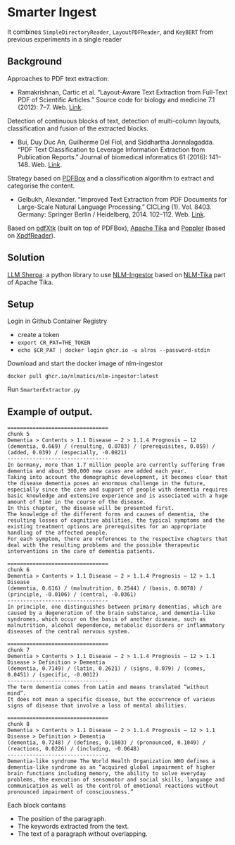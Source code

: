 # Smarter Ingest

It combines `SimpleDirectoryReader`, `LayoutPDFReader`, and `KeyBERT` from previous experiments in a single reader

## Background

Approaches to PDF text extraction:

- Ramakrishnan, Cartic et al. “Layout-Aware Text Extraction from Full-Text PDF of Scientific Articles.” Source code for biology and medicine 7.1 (2012): 7–7. Web. [Link](https://www.ncbi.nlm.nih.gov/pmc/articles/PMC3441580/pdf/1751-0473-7-7.pdf).

Detection of continuous blocks of text, detection of multi-column layouts, classification and fusion of the extracted blocks.

- Bui, Duy Duc An, Guilherme Del Fiol, and Siddhartha Jonnalagadda. “PDF Text Classification to Leverage Information Extraction from Publication Reports.” Journal of biomedical informatics 61 (2016): 141–148. Web. [Link](https://www.sciencedirect.com/science/article/pii/S153204641630017X).

Strategy based on [PDFBox](https://pdfbox.apache.org/) and a classification algorithm to extract and categorise the content.

-   Gelbukh, Alexander. “Improved Text Extraction from PDF Documents for Large-Scale Natural Language Processing.” CICLing (1). Vol. 8403. Germany: Springer Berlin / Heidelberg, 2014. 102–112. Web. [Link](https://link-springer-com.uniessexlib.idm.oclc.org/content/pdf/10.1007/978-3-642-54906-9_9).

Based on [pdfXtk](https://github.com/tamirhassan/pdfxtk/) (built on top of PDFBox), [Apache Tika](https://tika.apache.org/) and [Poppler](https://poppler.freedesktop.org/) (based on [XpdfReader](http://www.xpdfreader.com/)).

## Solution

[LLM Sherpa](https://github.com/nlmatics/llmsherpa): a python library to use [NLM-Ingestor](https://github.com/nlmatics/nlm-ingestor) based on [NLM-Tika](https://github.com/nlmatics/nlm-tika) part of Apache Tika.

## Setup

Login in Github Container Registry

- create a token
- `export CR_PAT=THE_TOKEN`
- `echo $CR_PAT | docker login ghcr.io -u alros --password-stdin`

Download and start the docker image of nlm-ingestor

`docker pull ghcr.io/nlmatics/nlm-ingestor:latest`

Run `SmarterExtractor.py`

## Example of output.

```text
================================
chunk 5
Dementia > Contents > 1.1 Disease – 2 > 1.1.4 Prognosis – 12
(dementia, 0.669) / (resulting, 0.0783) / (prerequisites, 0.059) / (added, 0.039) / (especially, -0.0821)
--------------------------------
In Germany, more than 1.7 million people are currently suffering from dementia and about 300,000 new cases are added each year.
Taking into account the demographic development, it becomes clear that the disease dementia poses an enormous challenge in the future, especially since the care and support of people with dementia requires basic knowledge and extensive experience and is associated with a huge amount of time in the course of the disease.
In this chapter, the disease will be presented first.
The knowledge of the different forms and causes of dementia, the resulting losses of cognitive abilities, the typical symptoms and the existing treatment options are prerequisites for an appropriate handling of the affected people.
For each symptom, there are references to the respective chapters that deal with the resulting problems and the possible therapeutic interventions in the care of dementia patients.

================================
chunk 6
Dementia > Contents > 1.1 Disease – 2 > 1.1.4 Prognosis – 12 > 1.1 Disease
(dementia, 0.616) / (malnutrition, 0.2544) / (basis, 0.0078) / (principle, -0.0106) / (central, -0.0361)
--------------------------------
In principle, one distinguishes between primary dementias, which are caused by a degeneration of the brain substance, and dementia-like syndromes, which occur on the basis of another disease, such as malnutrition, alcohol dependence, metabolic disorders or inflammatory diseases of the central nervous system.

================================
chunk 7
Dementia > Contents > 1.1 Disease – 2 > 1.1.4 Prognosis – 12 > 1.1 Disease > Definition > Dementia
(dementia, 0.7149) / (latin, 0.2621) / (signs, 0.079) / (comes, 0.0451) / (specific, -0.0012)
--------------------------------
The term dementia comes from Latin and means translated “without mind”.
It does not mean a specific disease, but the occurrence of various signs of disease that involve a loss of mental abilities.

================================
chunk 8
Dementia > Contents > 1.1 Disease – 2 > 1.1.4 Prognosis – 12 > 1.1 Disease > Definition > Dementia
(dementia, 0.7248) / (defines, 0.1603) / (pronounced, 0.1049) / (reactions, 0.0226) / (including, -0.0648)
--------------------------------
Dementia-like syndrome The World Health Organization WHO defines a dementia-like syndrome as an “acquired global impairment of higher brain functions including memory, the ability to solve everyday problems, the execution of sensomotor and social skills, language and communication as well as the control of emotional reactions without pronounced impairment of consciousness.”
```

Each block contains
- The position of the paragraph.
- The keywords extracted from the text.
- The text of a paragraph without overlapping.
